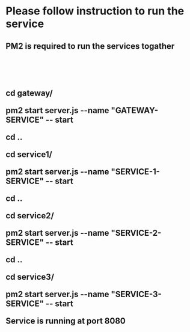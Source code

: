 <h1>Please follow instruction to run the service</h1>
<h2>PM2 is required to run the services togather<h2>
<br/>
<br/>


cd gateway/

pm2 start server.js --name "GATEWAY-SERVICE" -- start

cd ..

cd service1/

pm2 start server.js --name "SERVICE-1-SERVICE" -- start

cd ..

cd service2/

pm2 start server.js --name "SERVICE-2-SERVICE" -- start

cd ..

cd service3/

pm2 start server.js --name "SERVICE-3-SERVICE" -- start


<p>Service is running at port 8080</p>